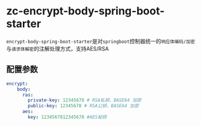 # zc-encrypt-body-spring-boot-starter

`encrypt-body-spring-boot-starter`是对`springboot`控制器统一的`响应体编码/加密`与`请求体解密`的注解处理方式，支持AES/RSA

## 配置参数

```yaml
encrypt:  
    body:
      ras:
        private-key: 12345678 # RSA私钥，BASE64 加密
        public-key: 12345678 # RSA公钥，BASE64 加密
      aes:
        key: 1234567812345678 #AES秘钥
```

